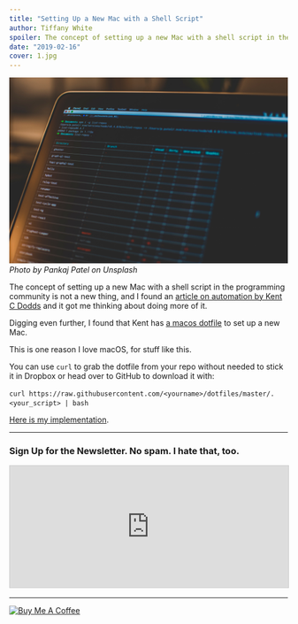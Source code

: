 ```yaml
---
title: "Setting Up a New Mac with a Shell Script"
author: Tiffany White
spoiler: The concept of setting up a new Mac with a shell script in the programming community is not a new thing, and I found an article on automation by Kent C Dodds and it got me thinking about doing more of it.
date: "2019-02-16"
cover: 1.jpg
---
```


![](./1.jpg)
*Photo by Pankaj Patel on Unsplash*


The concept of setting up a new Mac with a shell script in the programming community is not a new thing, and I found an [article on automation by Kent C Dodds](https://blog.kentcdodds.com/an-argument-for-automation-fce8394c14e2) and it got me thinking about doing more of it.

Digging even further, I found that Kent has [a macos dotfile](https://github.com/kentcdodds/dotfiles/blob/master/.macos) to set up a new Mac.

This is one reason I love macOS, for stuff like this.

You can use `curl` to grab the dotfile from your repo without needed to stick it in Dropbox or head over to GitHub to download it with:

`curl https://raw.githubusercontent.com/<yourname>/dotfiles/master/.<your_script> | bash`

[Here is my implementation](https://github.com/twhite96/dot-files/blob/master/.macos).

---

### Sign Up for the Newsletter. No spam. I hate that, too.

<iframe scrolling="no" width="100% !important" height="220px" style="border:1px #ccc solid !important" class="lazyload" src="https://buttondown.email/tiffanywhite? as_embed=true"></iframe>

---
<a href="https://www.buymeacoffee.com/twhitedev" target="_blank"><img src="https://www.buymeacoffee.com/assets/img/custom_images/purple_img.png" alt="Buy Me A Coffee" style="height: auto !important;width: auto !important;" ></a>
